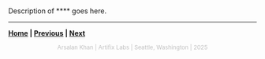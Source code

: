 # 

Description of **** goes here.

---

**[Home](../README.md) | [Previous](tech_stack.md) | [Next](backend.md)**  

<div align="center">
    <sub><span style="color:silver;">Arsalan Khan | Artifix Labs | Seattle, Washington | 2025</span></sub>
</div>
